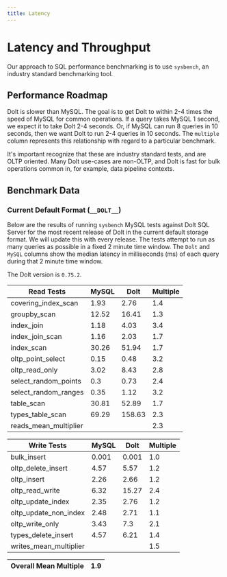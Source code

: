```yaml
---
title: Latency
---
```


# Latency and Throughput

Our approach to SQL performance benchmarking is to use `sysbench`, an
industry standard benchmarking tool.

## Performance Roadmap

Dolt is slower than MySQL. The goal is to get Dolt to within 2-4 times
the speed of MySQL for common operations. If a query takes MySQL 1
second, we expect it to take Dolt 2-4 seconds. Or, if MySQL can run 8
queries in 10 seconds, then we want Dolt to run 2-4 queries in 10
seconds. The `multiple` column represents this relationship with
regard to a particular benchmark.

It's important recognize that these are industry standard tests, and
are OLTP oriented. Many Dolt use-cases are non-OLTP, and Dolt is fast
for bulk operations common in, for example, data pipeline contexts.

## Benchmark Data

### Current Default Format (`__DOLT__`)

Below are the results of running `sysbench` MySQL tests against Dolt
SQL Server for the most recent release of Dolt in the current default 
storage format. We will update this with every release. The tests 
attempt to run as many queries as possible in a fixed 2 minute time 
window. The `Dolt` and `MySQL` columns show the median latency in 
milliseconds (ms) of each query during that 2 minute time window.

The Dolt version is `0.75.2`.

<!-- START___DOLT___LATENCY_RESULTS_TABLE -->
|       Read Tests        | MySQL |  Dolt  | Multiple |
|-------------------------|-------|--------|----------|
| covering\_index\_scan   |  1.93 |   2.76 |      1.4 |
| groupby\_scan           | 12.52 |  16.41 |      1.3 |
| index\_join             |  1.18 |   4.03 |      3.4 |
| index\_join\_scan       |  1.16 |   2.03 |      1.7 |
| index\_scan             | 30.26 |  51.94 |      1.7 |
| oltp\_point\_select     |  0.15 |   0.48 |      3.2 |
| oltp\_read\_only        |  3.02 |   8.43 |      2.8 |
| select\_random\_points  |   0.3 |   0.73 |      2.4 |
| select\_random\_ranges  |  0.35 |   1.12 |      3.2 |
| table\_scan             | 30.81 |  52.89 |      1.7 |
| types\_table\_scan      | 69.29 | 158.63 |      2.3 |
| reads\_mean\_multiplier |       |        |      2.3 |

|       Write Tests        | MySQL | Dolt  | Multiple |
|--------------------------|-------|-------|----------|
| bulk\_insert             | 0.001 | 0.001 |      1.0 |
| oltp\_delete\_insert     |  4.57 |  5.57 |      1.2 |
| oltp\_insert             |  2.26 |  2.66 |      1.2 |
| oltp\_read\_write        |  6.32 | 15.27 |      2.4 |
| oltp\_update\_index      |  2.35 |  2.76 |      1.2 |
| oltp\_update\_non\_index |  2.48 |  2.71 |      1.1 |
| oltp\_write\_only        |  3.43 |   7.3 |      2.1 |
| types\_delete\_insert    |  4.57 |  6.21 |      1.4 |
| writes\_mean\_multiplier |       |       |      1.5 |

| Overall Mean Multiple | 1.9 |
|-----------------------|-----|
<!-- END___DOLT___LATENCY_RESULTS_TABLE -->
<br/>
